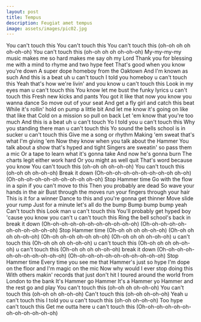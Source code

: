 ```yaml
---
layout: post
title: Tempus
description: Feugiat amet tempus
image: assets/images/pic02.jpg
---
```


You can't touch this
You can't touch this
You can't touch this (oh-oh oh oh oh-oh-oh)
You can't touch this (oh-oh oh oh oh-oh-oh)
My-my-my-my music makes me so hard makes me say oh my Lord
Thank you for blessing me with a mind to rhyme and two hype feet
That's good when you know you're down
A super dope homeboy from the Oaktown
And I'm known as such
And this is a beat uh u can't touch
I told you homeboy u can't touch this
Yeah that's how we're livin' and you know u can't touch this
Look in my eyes man u can't touch this
You know let me bust the funky lyrics u can't touch this
Fresh new kicks and pants
You got it like that now you know you wanna dance
So move out of your seat
And get a fly girl and catch this beat
While it's rollin' hold on pump a little bit
And let me know it's going on like that like that
Cold on a mission so pull on back
Let 'em know that you're too much
And this is a beat uh u can't touch
Yo I told you u can't touch this
Why you standing there man u can't touch this
Yo sound the bells school is in sucker u can't touch this
Give me a song or rhythm
Making 'em sweat that's what I'm giving 'em
Now they know when you talk about the Hammer
You talk about a show that's hyped and tight
Singers are sweatin' so pass them a mic
Or a tape to learn what it's gonna take
And now he's gonna burn
The charts legit either work hard
Or you might as well quit
That's word because you know
You can't touch this (oh-oh oh oh-oh-oh)
You can't touch this (oh-oh oh oh-oh-oh)
Break it down
(Oh-oh-oh-oh-oh-oh-oh-oh-oh oh-oh)
(Oh-oh-oh-oh-oh-oh-oh-oh-oh oh-oh)
Stop Hammer time
Go with the flow in a spin if you can't move to this
Then you probably are dead
So wave your hands in the air
Bust through the moves run your fingers through your hair
This is it for a winner
Dance to this and you're gonna get thinner
Move slide your rump
Just for a minute let's all do the bump
Bump bump bump yeah
Can't touch this
Look man u can't touch this
You'll probably get hyped boy 'cause you know you can't u can't touch this
Ring the bell school's back in break it down
(Oh-oh-oh-oh-oh-oh-oh-oh-oh-oh-oh)
(Oh-oh-oh-oh-oh-oh-oh-oh-oh-oh-oh)
Stop Hammer time
(Oh-oh oh oh oh-oh-oh)
(Oh-oh oh oh oh-oh-oh)
(Oh-oh oh-oh oh-oh oh-oh)
(Oh-oh oh oh oh-oh-oh) u can't touch this
(Oh-oh oh oh oh-oh-oh) u can't touch this
(Oh-oh oh oh oh-oh-oh) u can't touch this
(Oh-oh oh oh oh-oh-oh) break it down
(Oh-oh-oh-oh-oh-oh-oh-oh-oh-oh-oh)
(Oh-oh-oh-oh-oh-oh-oh-oh-oh-oh-oh)
Stop Hammer time
Every time you see me that Hammer's just so hype
I'm dope on the floor and I'm magic on the mic
Now why would I ever stop doing this
With others makin' records that just don't hit
I toured around the world from London to the bank
It's Hammer go Hammer
It's a Hammer yo Hammer and the rest go and play
You can't touch this (oh-oh oh oh-oh-oh)
You can't touch this (oh-oh oh oh-oh-oh)
Can't touch this (oh-oh oh-oh-oh)
Yeah u can't touch this
I told you u can't touch this (oh-oh oh-oh-oh)
Too hype can't touch this
Get me outta here u can't touch this
(Oh-oh-oh-oh-oh-oh-oh-oh-oh-oh-oh-oh)